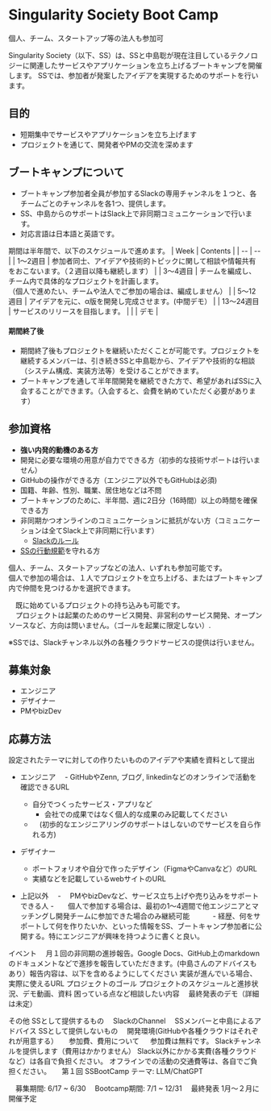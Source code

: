 
# Singularity Society Boot Camp

個人、チーム、スタートアップ等の法人も参加可

Singularity Society（以下、SS）は、SSと中島聡が現在注目しているテクノロジーに関連したサービスやアプリケーションを立ち上げるブートキャンプを開催します。
SSでは、参加者が発案したアイデアを実現するためのサポートを行います。

## 目的
- 短期集中でサービスやアプリケーションを立ち上げます
- プロジェクトを通じて、開発者やPMの交流を深めます

## ブートキャンプについて

- ブートキャンプ参加者全員が参加するSlackの専用チャンネルを１つと、各チームごとのチャンネルを各1つ、提供します。
- SS、中島からのサポートはSlack上で非同期コミュニケーションで行います。
- 対応言語は日本語と英語です。

期間は半年間で、以下のスケジュールで進めます。
| Week | Contents | 
| -- | -- | 
| 1〜2週目 | 参加者同士、アイデアや技術的トピックに関して相談や情報共有をおこないます。（２週目以降も継続します） |
| 3〜4週目 |  チームを編成し、チーム内で具体的なプロジェクトを計画します。 <br /> （個人で進めたい、チームや法人でご参加の場合は、編成しません） |
| 5〜12週目 | アイデアを元に、α版を開発し完成させます。(中間デモ） |
| 13〜24週目 | サービスのリリースを目指します。 |
| | デモ |

#### 期間終了後

- 期間終了後もプロジェクトを継続いただくことが可能です。プロジェクトを継続するメンバーは、引き続きSSと中島聡から、アイデアや技術的な相談（システム構成、実装方法等）を受けることができます。　
- ブートキャンプを通して半年間開発を継続できた方で、希望があればSSに入会することができます。（入会すると、会費を納めていただく必要があります）

## 参加資格

- **強い内発的動機のある方**
- 開発に必要な環境の用意が自力でできる方（初歩的な技術サポートは行いません）
- GitHubの操作ができる方（エンジニア以外でもGitHubは必須)
- 国籍、年齢、性別、職業、居住地などは不問
- ブートキャンプのために、半年間、週に2日分（16時間）以上の時間を確保できる方
- 非同期かつオンラインのコミュニケーションに抵抗がない方（コミュニケーションは全てSlack上で非同期に行います）
  - [Slackのルール](./SlackRule.md)
- [SSの行動規範](./code-of-conduct.md)を守れる方


個人、チーム、スタートアップなどの法人、いずれも参加可能です。　  
個人で参加の場合は、１人でプロジェクトを立ち上げる、またはブートキャンプ内で仲間を見つけるかを選択できます。  

　既に始めているプロジェクトの持ち込みも可能です。  
　プロジェクトは起業のためのサービス開発、非営利のサービス開発、オープンソースなど、方向は問いません。（ゴールを起業に限定しない）. 

※SSでは、Slackチャンネル以外の各種クラウドサービスの提供は行いません。  



## 募集対象
- エンジニア
- デザイナー
- PMやbizDev


## 応募方法

設定されたテーマに対しての作りたいもののアイデアや実績を資料として提出

- エンジニア
 　- GitHubやZenn, ブログ, linkedinなどのオンラインで活動を確認できるURL
  - 自分でつくったサービス・アプリなど
    - 会社での成果ではなく個人的な成果のみ記載してください
  - 　(初歩的なエンジニアリングのサポートはしないのでサービスを自ら作れる方)

- デザイナー
  - ポートフォリオや自分で作ったデザイン（FigmaやCanvaなど）のURL
  - 実績などを記載しているwebサイトのURL

- 上記以外
 　- 　PMやbizDevなど、サービス立ち上げや売り込みをサポートできる人
   -　　個人で参加する場合は、最初の1〜4週間で他エンジニアとマッチングし開発チームに参加できた場合のみ継続可能
　　　- 経歴、何をサポートして何を作りたいか、といった情報をSS、ブートキャンプ参加者に公開する。特にエンジニアが興味を持つように書くと良い。

イベント
　月１回の非同期の進捗報告。Google Docs、GitHub上のmarkdownのドキュメントなどで進捗を報告していただきます。(中島さんのアドバイスもあり）報告内容は、以下を含めるようにしてください
	実装が進んでいる場合、実際に使えるURL
	プロジェクトのゴール
	プロジェクトのスケジュールと進捗状況、デモ動画、資料
	困っている点など相談したい内容
　最終発表のデモ（詳細は未定）

その他
 SSとして提供するもの
　SlackのChannel
　SSメンバーと中島によるアドバイス
 SSとして提供しないもの
　開発環境(GitHubや各種クラウドはそれぞれが用意する）
　
参加費、費用について
　
参加費は無料です。
Slackチャンネルを提供します（費用はかかりません）
Slack以外にかかる実費(各種クラウドなど）は各自で負担ください。
オフラインでの活動の交通費等は、各自でご負担ください。
　
第１回 SSBootCamp
テーマ: LLM/ChatGPT

　募集期間: 6/17 ~ 6/30
　Bootcamp期間: 7/1 ~ 12/31
　最終発表 1月〜２月に開催予定



